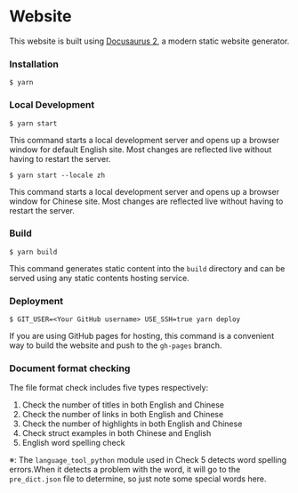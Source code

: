 # Website

This website is built using [Docusaurus 2](https://docusaurus.io/), a modern static website generator.

### Installation

```
$ yarn
```

### Local Development

```
$ yarn start
```

This command starts a local development server and opens up a browser window for default English site. Most changes are reflected live without having to restart the server.

```
$ yarn start --locale zh
```
This command starts a local development server and opens up a browser window for Chinese site. Most changes are reflected live without having to restart the server.

### Build

```
$ yarn build
```

This command generates static content into the `build` directory and can be served using any static contents hosting service.

### Deployment

```
$ GIT_USER=<Your GitHub username> USE_SSH=true yarn deploy
```

If you are using GitHub pages for hosting, this command is a convenient way to build the website and push to the `gh-pages` branch.





### Document format checking

The file format check includes five types respectively:

1. Check the number of titles in both English and Chinese
2. Check the number of links in both English and Chinese
3. Check the number of highlights in both English and Chinese
4. Check struct examples in both Chinese and English
5. English word spelling check

※: The `language_tool_python` module used in Check 5 detects word spelling errors.When it detects a problem with the word, it will go to the `pre_dict.json` file to determine, so just note some special words here.
